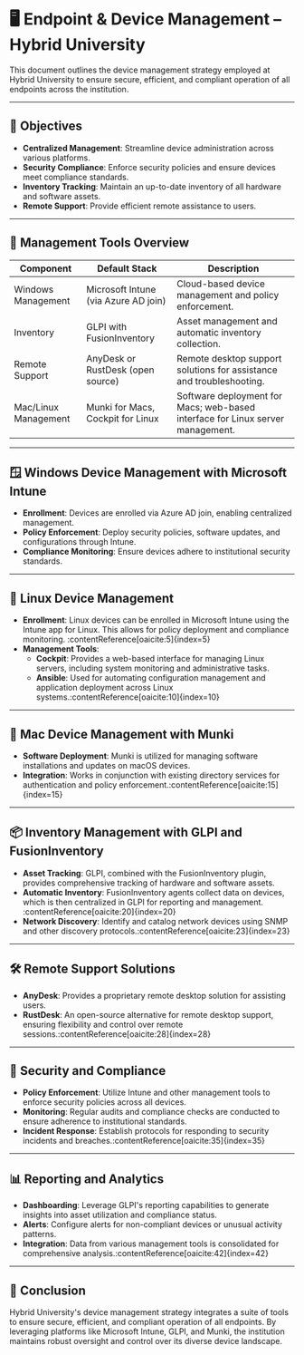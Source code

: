 # 🖥️ Endpoint & Device Management – Hybrid University

This document outlines the device management strategy employed at Hybrid University to ensure secure, efficient, and compliant operation of all endpoints across the institution.

---

## 🎯 Objectives

- **Centralized Management**: Streamline device administration across various platforms.
- **Security Compliance**: Enforce security policies and ensure devices meet compliance standards.
- **Inventory Tracking**: Maintain an up-to-date inventory of all hardware and software assets.
- **Remote Support**: Provide efficient remote assistance to users.

---

## 🧰 Management Tools Overview

| Component             | Default Stack                          | Description                                                  |
|-----------------------|----------------------------------------|--------------------------------------------------------------|
| Windows Management    | Microsoft Intune (via Azure AD join)   | Cloud-based device management and policy enforcement.        |
| Inventory             | GLPI with FusionInventory              | Asset management and automatic inventory collection.         |
| Remote Support        | AnyDesk or RustDesk (open source)      | Remote desktop support solutions for assistance and troubleshooting. |
| Mac/Linux Management  | Munki for Macs, Cockpit for Linux      | Software deployment for Macs; web-based interface for Linux server management. |

---

## 🪟 Windows Device Management with Microsoft Intune

- **Enrollment**: Devices are enrolled via Azure AD join, enabling centralized management.
- **Policy Enforcement**: Deploy security policies, software updates, and configurations through Intune.
- **Compliance Monitoring**: Ensure devices adhere to institutional security standards.

---

## 🐧 Linux Device Management

- **Enrollment**: Linux devices can be enrolled in Microsoft Intune using the Intune app for Linux. This allows for policy deployment and compliance monitoring. :contentReference[oaicite:5]{index=5}
- **Management Tools**:
  - **Cockpit**: Provides a web-based interface for managing Linux servers, including system monitoring and administrative tasks.
  - **Ansible**: Used for automating configuration management and application deployment across Linux systems.:contentReference[oaicite:10]{index=10}

---

## 🍎 Mac Device Management with Munki

- **Software Deployment**: Munki is utilized for managing software installations and updates on macOS devices.
- **Integration**: Works in conjunction with existing directory services for authentication and policy enforcement.:contentReference[oaicite:15]{index=15}

---

## 📦 Inventory Management with GLPI and FusionInventory

- **Asset Tracking**: GLPI, combined with the FusionInventory plugin, provides comprehensive tracking of hardware and software assets.
- **Automatic Inventory**: FusionInventory agents collect data on devices, which is then centralized in GLPI for reporting and management. :contentReference[oaicite:20]{index=20}
- **Network Discovery**: Identify and catalog network devices using SNMP and other discovery protocols.:contentReference[oaicite:23]{index=23}

---

## 🛠️ Remote Support Solutions

- **AnyDesk**: Provides a proprietary remote desktop solution for assisting users.
- **RustDesk**: An open-source alternative for remote desktop support, ensuring flexibility and control over remote sessions.:contentReference[oaicite:28]{index=28}

---

## 🔐 Security and Compliance

- **Policy Enforcement**: Utilize Intune and other management tools to enforce security policies across all devices.
- **Monitoring**: Regular audits and compliance checks are conducted to ensure adherence to institutional standards.
- **Incident Response**: Establish protocols for responding to security incidents and breaches.:contentReference[oaicite:35]{index=35}

---

## 📊 Reporting and Analytics

- **Dashboarding**: Leverage GLPI's reporting capabilities to generate insights into asset utilization and compliance status.
- **Alerts**: Configure alerts for non-compliant devices or unusual activity patterns.
- **Integration**: Data from various management tools is consolidated for comprehensive analysis.:contentReference[oaicite:42]{index=42}

---

## 📌 Conclusion

Hybrid University's device management strategy integrates a suite of tools to ensure secure, efficient, and compliant operation of all endpoints. By leveraging platforms like Microsoft Intune, GLPI, and Munki, the institution maintains robust oversight and control over its diverse device landscape.
